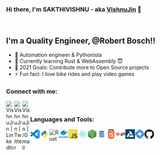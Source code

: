 ### Hi there, I'm SAKTHIVISHNU - aka [VishnuJin][linkedin] 👋

<br />

## I'm a Quality Engineer, @Robert Bosch!!

- 🔭 Automation engineer & Pythonista
- 🌱 Currently learning Rust & WebAssembly 😇
- 🥅 2021 Goals: Contribute more to Open Source projects
- ⚡ Fun fact: I love bike rides and play video games


### Connect with me:

[<img align="left" alt="VishnuJin | LinkedIn" width="22px" src="https://cdn.jsdelivr.net/npm/simple-icons@v3/icons/linkedin.svg" />][linkedin]
[<img align="left" alt="VishnuJin | Twitter" width="22px" src="https://cdn.jsdelivr.net/npm/simple-icons@v3/icons/twitter.svg" />][twitter]
[<img align="left" alt="VishnuJin | /Gmail" width="22px" src="https://cdn.jsdelivr.net/npm/simple-icons@v3/icons/gmail.svg" />][gmail]

<br />

### Languages and Tools:

<img align="left" alt="Visual Studio Code" width="26px" src="https://raw.githubusercontent.com/github/explore/80688e429a7d4ef2fca1e82350fe8e3517d3494d/topics/visual-studio-code/visual-studio-code.png" />

<img align="left" alt="Python" width="26px" src="https://raw.githubusercontent.com/github/explore/80688e429a7d4ef2fca1e82350fe8e3517d3494d/topics/python/python.png" />
<img align="left" alt="Rust" width="26px" src="https://www.rust-lang.org/logos/rust-logo-32x32-blk.png" />
<img align="left" alt="Docker" width="26px" src="https://raw.githubusercontent.com/github/explore/80688e429a7d4ef2fca1e82350fe8e3517d3494d/topics/docker/docker.png" />

<img align="left" alt="JavaScript" width="26px" src="https://raw.githubusercontent.com/github/explore/80688e429a7d4ef2fca1e82350fe8e3517d3494d/topics/javascript/javascript.png" />
<img align="left" alt="React" width="26px" src="https://raw.githubusercontent.com/github/explore/80688e429a7d4ef2fca1e82350fe8e3517d3494d/topics/react/react.png" />
<img align="left" alt="Node.js" width="26px" src="https://raw.githubusercontent.com/github/explore/80688e429a7d4ef2fca1e82350fe8e3517d3494d/topics/nodejs/nodejs.png" />
<img align="left" alt="SQL" width="26px" src="https://raw.githubusercontent.com/github/explore/80688e429a7d4ef2fca1e82350fe8e3517d3494d/topics/sql/sql.png" />
<img align="left" alt="HTML5" width="26px" src="https://raw.githubusercontent.com/github/explore/80688e429a7d4ef2fca1e82350fe8e3517d3494d/topics/html/html.png" />
<img align="left" alt="Git" width="26px" src="https://raw.githubusercontent.com/github/explore/80688e429a7d4ef2fca1e82350fe8e3517d3494d/topics/git/git.png" />
<img align="left" alt="UFT" width="26px" src="./uft.png" />
<img align="left" alt="ALM" width="26px" src="./Alm.png" />
<img align="left" alt="GitHub" width="26px" src="https://raw.githubusercontent.com/github/explore/78df643247d429f6cc873026c0622819ad797942/topics/github/github.png" />

<br />
<br />


[gmail]: artharpain143@gmail.com
[twitter]: https://twitter.com/vishnu_jin
[linkedin]: www.linkedin.com/in/vishnujin
